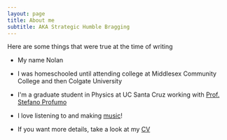 ```yaml
---
layout: page
title: About me
subtitle: AKA Strategic Humble Bragging
---
```


Here are some things that were true at the time of writing

- My name Nolan
- I was homeschooled until attending college at Middlesex Community College and then Colgate University
- I'm a graduate student in Physics at UC Santa Cruz working with [Prof. Stefano Profumo](http://scipp.ucsc.edu/~profumo/)
- I love listening to and making [music](https://nolan-smyth.com/music/)!

- If you want more details, take a look at my [CV](https://nolansmyth.github.io/assets/Nolan_Smyth_CV.pdf) 
